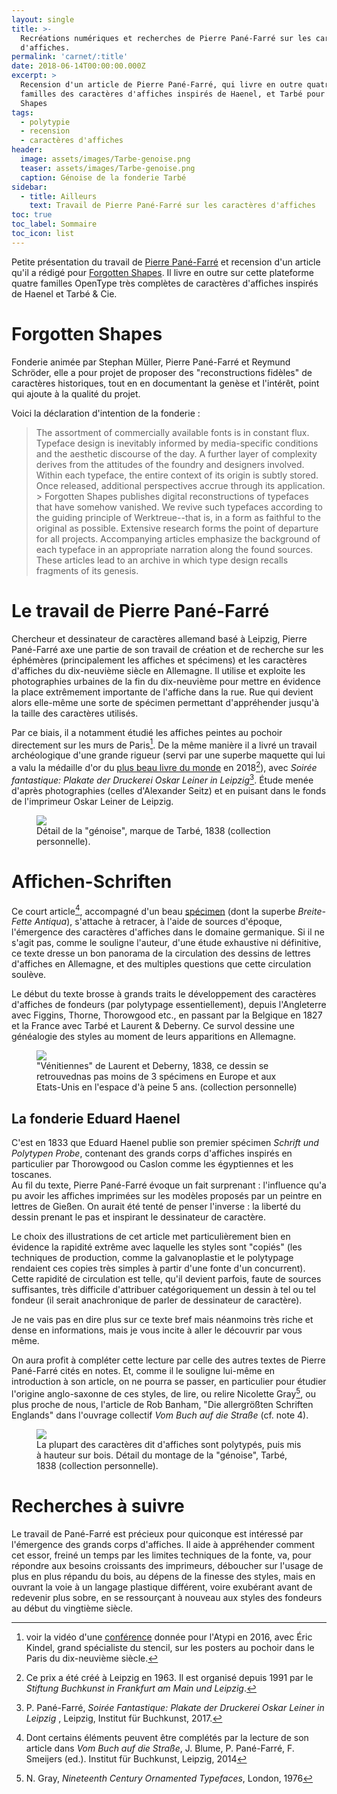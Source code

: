 ```yaml
---
layout: single
title: >-
  Recréations numériques et recherches de Pierre Pané-Farré sur les caractères
  d'affiches.
permalink: 'carnet/:title'
date: 2018-06-14T00:00:00.000Z
excerpt: >
  Recension d'un article de Pierre Pané-Farré, qui livre en outre quatre
  familles des caractères d'affiches inspirés de Haenel, et Tarbé pour Forgotten
  Shapes
tags:
  - polytypie
  - recension
  - caractères d'affiches
header:
  image: assets/images/Tarbe-genoise.png
  teaser: assets/images/Tarbe-genoise.png
  caption: Génoise de la fonderie Tarbé
sidebar:
  - title: Ailleurs
    text: Travail de Pierre Pané-Farré sur les caractères d'affiches
toc: true
toc_label: Sommaire
toc_icon: list
---
```


Petite présentation du travail de [Pierre Pané-Farré](https://panefarre.com/) et recension d'un article qu'il a rédigé pour [Forgotten Shapes](Forgotten-Shapeshttps://forgotten-shapes.com/affichen-schriften/antiques/typetester?article=affichen-schriften). Il livre en outre sur cette plateforme quatre familles OpenType très complètes de caractères d'affiches inspirés de Haenel et Tarbé & Cie.

# Forgotten Shapes

Fonderie animée par Stephan Müller, Pierre Pané-Farré et Reymund Schröder, elle a pour projet de proposer des "reconstructions fidèles" de caractères historiques, tout en en documentant la genèse et l'intérêt, point qui ajoute à la qualité du projet.

Voici la déclaration d'intention de la fonderie :

> The assortment of commercially available fonts is in constant flux. Typeface design is inevitably informed by media-specific conditions and the aesthetic discourse of the day. A further layer of complexity derives from the attitudes of the foundry and designers involved. Within each typeface, the entire context of its origin is subtly stored. Once released, additional perspectives accrue through its application. > Forgotten Shapes publishes digital reconstructions of typefaces that have somehow vanished. We revive such typefaces according to the guiding principle of Werktreue--that is, in a form as faithful to the original as possible. Extensive research forms the point of departure for all projects. Accompanying articles emphasize the background of each typeface in an appropriate narration along the found sources. These articles lead to an archive in which type design recalls fragments of its genesis.

# Le travail de Pierre Pané-Farré

Chercheur et dessinateur de caractères allemand basé à Leipzig, Pierre Pané-Farré axe une partie de son travail de création et de recherche sur les éphémères (principalement les affiches et spécimens) et les caractères d'affiches du dix-neuvième siècle en Allemagne. Il utilise et exploite les photographies urbaines de la fin du dix-neuvième pour mettre en évidence la place extrêmement importante de l'affiche dans la rue. Rue qui devient alors elle-même une sorte de spécimen permettant d'appréhender jusqu'à la taille des caractères utilisés.

Par ce biais, il a notamment étudié les affiches peintes au pochoir directement sur les murs de Paris[^1]. De la même manière il a livré un travail archéologique d'une grande rigueur (servi par une superbe maquette qui lui a valu la médaille d'or du [plus beau livre du monde](http://www.stiftung-buchkunst.de/de/schoenste-buecher-aus-aller-welt/2018/goldmedaille.html) en 2018[^2]), avec _Soirée fantastique: Plakate der Druckerei Oskar Leiner in Leipzig_[^3]. Étude menée d'après photographies (celles d'Alexander Seitz) et en puisant dans le fonds de l'imprimeur Oskar Leiner de Leipzig.

<figure>
  <a href="{{ site.baseurl }}/assets/images/Polytypées_0009.jpg">
  <img src="{{ site.baseurl }}/assets/images/Polytypées_0009.jpg">
</a>
  <figcaption>Détail de la "génoise", marque de Tarbé, 1838 (collection personnelle).</figcaption>
</figure>

# Affichen-Schriften

Ce court article[^4], accompagné d'un beau [spécimen](https://forgotten-shapes.com/wp-content/uploads/2018/02/affichen-schriften-fsl.pdf) (dont la superbe _Breite-Fette Antiqua_), s'attache à retracer, à l'aide de sources d'époque, l'émergence des caractères d'affiches dans le domaine germanique. Si il ne s'agit pas, comme le souligne l'auteur, d'une étude exhaustive ni définitive, ce texte dresse un bon panorama de la circulation des dessins de lettres d'affiches en Allemagne, et des multiples questions que cette circulation soulève.<br>

Le début du texte brosse à grands traits le développement des caractères d'affiches de fondeurs (par polytypage essentiellement), depuis l'Angleterre avec Figgins, Thorne, Thorowgood etc., en passant par la Belgique en 1827 et la France avec Tarbé et Laurent & Deberny. Ce survol dessine une généalogie des styles au moment de leurs apparitions en Allemagne.

<figure>
  <a href="{{ site.baseurl }}/assets/images/Venitiennes-0003.jpg">
  <img src="{{ site.baseurl }}/assets/images/Venitiennes-0003.jpg">
</a>
  <figcaption>"Vénitiennes" de Laurent et Deberny, 1838, ce dessin se retrouvednas pas moins de 3 spécimens en Europe et aux Etats-Unis en l'espace d'à peine 5 ans. (collection personnelle)</figcaption>
</figure>

## La fonderie Eduard Haenel

C'est en 1833 que Eduard Haenel publie son premier spécimen _Schrift und Polytypen Probe_, contenant des grands corps d'affiches inspirés en particulier par Thorowgood ou Caslon comme les égyptiennes et les toscanes.<br>
Au fil du texte, Pierre Pané-Farré évoque un fait surprenant : l'influence qu'a pu avoir les affiches imprimées sur les modèles proposés par un peintre en lettres de Gießen. On aurait été tenté de penser l'inverse : la liberté du dessin prenant le pas et inspirant le dessinateur de caractère.

Le choix des illustrations de cet article met particulièrement bien en évidence la rapidité extrême avec laquelle les styles sont "copiés" (les techniques de production, comme la galvanoplastie et le polytypage rendaient ces copies très simples à partir d'une fonte d'un concurrent). Cette rapidité de circulation est telle, qu'il devient parfois, faute de sources suffisantes, très difficile d'attribuer catégoriquement un dessin à tel ou tel fondeur (il serait anachronique de parler de dessinateur de caractère).

Je ne vais pas en dire plus sur ce texte bref mais néanmoins très riche et dense en informations, mais je vous incite à aller le découvrir par vous même.

On aura profit à compléter cette lecture par celle des autres textes de Pierre Pané-Farré cités en notes. Et, comme il le souligne lui-même en introduction à son article, on ne pourra se passer, en particulier pour étudier l'origine anglo-saxonne de ces styles, de lire, ou relire Nicolette Gray[^5], ou plus proche de nous, l'article de Rob Banham, "Die allergrößten Schriften Englands" dans l'ouvrage collectif _Vom Buch auf die Straße_ (cf. note 4).

<figure>
  <a href="{{ site.baseurl }}/assets/images/Polytypées_0012-2.jpg">
  <img src="{{ site.baseurl }}/assets/images/Polytypées_0012-2.jpg">
</a>
  <figcaption>La plupart des caractères dit d'affiches sont polytypés, puis mis à hauteur sur bois. Détail du montage de la "génoise", Tarbé, 1838 (collection personnelle).</figcaption>
</figure>

# Recherches à suivre

Le travail de Pané-Farré est précieux pour quiconque est intéressé par l'émergence des grands corps d'affiches. Il aide à appréhender comment cet essor, freiné un temps par les limites techniques de la fonte, va, pour répondre aux besoins croissants des imprimeurs, déboucher sur l'usage de plus en plus répandu du bois, au dépens de la finesse des styles, mais en ouvrant la voie à un langage plastique différent, voire exubérant avant de redevenir plus sobre, en se ressourçant à nouveau aux styles des fondeurs au début du vingtième siècle.

[^1]: voir la vidéo d'une [conférence](https://www.youtube.com/watch?v=kqoqy36pOxs) donnée pour l'Atypi en 2016, avec Éric Kindel, grand spécialiste du stencil, sur les posters au pochoir dans le Paris du dix-neuvième siècle.

[^2]: Ce prix a été créé à Leipzig en 1963\. Il est organisé depuis 1991 par le _Stiftung Buchkunst in Frankfurt am Main und Leipzig_.

[^3]: P. Pané-Farré, _Soirée Fantastique: Plakate der Druckerei Oskar Leiner in Leipzig_ , Leipzig, Institut für Buchkunst, 2017.

[^4]: Dont certains éléments peuvent être complétés par la lecture de son article dans _Vom Buch auf die Straße_, J. Blume, P. Pané-Farré, F. Smeijers (ed.). Institut für Buchkunst, Leipzig, 2014

[^5]: N. Gray, _Nineteenth Century Ornamented Typefaces_, London, 1976
